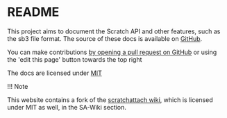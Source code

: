 # README

This project aims to document the Scratch API and other features, such as the sb3 file format. The source of these docs is available on [GitHub](https://github.com/scratch-api/docs).

You can make contributions [by opening a pull request on GitHub](https://github.com/scratch-api/docs/pulls) or using the 'edit this page' button towards the top right

The docs are licensed under [MIT](https://github.com/scratch-api/docs/blob/main/LICENSE)

!!! Note

  This website contains a fork of the [scratchattach wiki](https://github.com/TimMcCool/scratchattach/wiki), which is licensed under MIT as well, in the SA-Wiki section.
  
